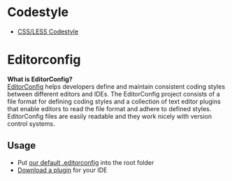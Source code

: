 # Codestyle

* [CSS/LESS Codestyle](CSS.md)

# Editorconfig

**What is EditorConfig?**  
[EditorConfig](http://editorconfig.org) helps developers define and maintain consistent coding styles between different editors and IDEs. The EditorConfig project consists of a file format for defining coding styles and a collection of text editor plugins that enable editors to read the file format and adhere to defined styles. EditorConfig files are easily readable and they work nicely with version control systems.

## Usage

* Put [our default .editorconfig](.editorconfig) into the root folder
* [Download a plugin](http://editorconfig.org#download) for your IDE
